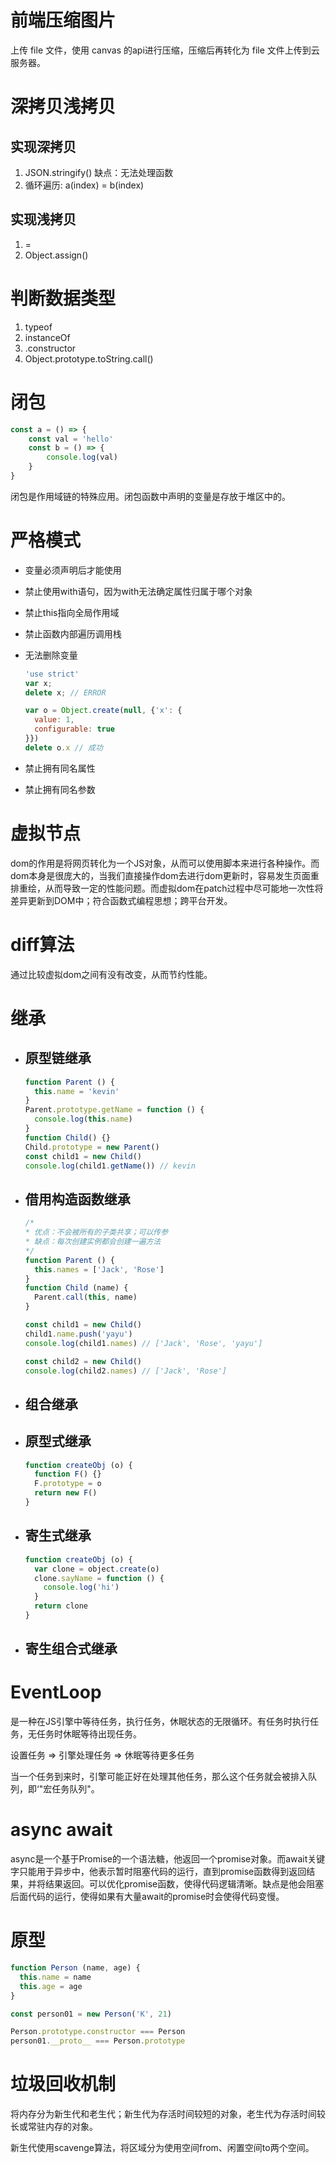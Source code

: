 # 前端压缩图片

上传 file 文件，使用 canvas 的api进行压缩，压缩后再转化为 file 文件上传到云服务器。

# 深拷贝浅拷贝

## 实现深拷贝

1. JSON.stringify() 缺点：无法处理函数
2. 循环遍历: a(index) = b(index) 

## 实现浅拷贝

1. =
2. Object.assign()

# 判断数据类型

1. typeof
2. instanceOf
3. .constructor
4. Object.prototype.toString.call()

# 闭包

```javascript
const a = () => {
	const val = 'hello'
	const b = () => {
		console.log(val)
	}
}
```

闭包是作用域链的特殊应用。闭包函数中声明的变量是存放于堆区中的。

# 严格模式

- 变量必须声明后才能使用

- 禁止使用with语句，因为with无法确定属性归属于哪个对象

- 禁止this指向全局作用域

- 禁止函数内部遍历调用栈

- 无法删除变量

  ```javascript
  'use strict'
  var x;
  delete x; // ERROR
  
  var o = Object.create(null, {'x': {
    value: 1,
    configurable: true
  }})
  delete o.x // 成功
  ```

- 禁止拥有同名属性
- 禁止拥有同名参数

# 虚拟节点

dom的作用是将网页转化为一个JS对象，从而可以使用脚本来进行各种操作。而dom本身是很庞大的，当我们直接操作dom去进行dom更新时，容易发生页面重排重绘，从而导致一定的性能问题。而虚拟dom在patch过程中尽可能地一次性将差异更新到DOM中；符合函数式编程思想；跨平台开发。

# diff算法

通过比较虚拟dom之间有没有改变，从而节约性能。

# 继承

- ## 原型链继承

  ```javascript
  function Parent () {
    this.name = 'kevin'
  }
  Parent.prototype.getName = function () {
    console.log(this.name)
  }
  function Child() {}
  Child.prototype = new Parent()
  const child1 = new Child()
  console.log(child1.getName()) // kevin
  ```

- ## 借用构造函数继承

  ```javascript
  /*
  * 优点：不会被所有的子类共享；可以传参
  * 缺点：每次创建实例都会创建一遍方法
  */
  function Parent () {
    this.names = ['Jack', 'Rose']
  }
  function Child (name) {
    Parent.call(this, name)
  }
  
  const child1 = new Child()
  child1.name.push('yayu')
  console.log(child1.names) // ['Jack', 'Rose', 'yayu']
  
  const child2 = new Child()
  console.log(child2.names) // ['Jack', 'Rose']
  ```

- ## 组合继承

- ## 原型式继承

  ```javascript
  function createObj (o) {
    function F() {}
    F.prototype = o
    return new F()
  }
  ```

- ## 寄生式继承

  ```javascript
  function createObj (o) {
    var clone = object.create(o)
    clone.sayName = function () {
      console.log('hi')
    }
    return clone
  }
  ```

- ## 寄生组合式继承

# EventLoop

是一种在JS引擎中等待任务，执行任务，休眠状态的无限循环。有任务时执行任务，无任务时休眠等待出现任务。

设置任务 => 引擎处理任务 => 休眠等待更多任务

当一个任务到来时，引擎可能正好在处理其他任务，那么这个任务就会被排入队列，即‘"宏任务队列"。

# async await

async是一个基于Promise的一个语法糖，他返回一个promise对象。而await关键字只能用于异步中，他表示暂时阻塞代码的运行，直到promise函数得到返回结果，并将结果返回。可以优化promise函数，使得代码逻辑清晰。缺点是他会阻塞后面代码的运行，使得如果有大量await的promise时会使得代码变慢。

# 原型

```javascript
function Person (name, age) {
  this.name = name
  this.age = age
}

const person01 = new Person('K', 21)

Person.prototype.constructor === Person
person01.__proto__ === Person.prototype
```

# 垃圾回收机制

将内存分为新生代和老生代；新生代为存活时间较短的对象，老生代为存活时间较长或常驻内存的对象。

新生代使用scavenge算法，将区域分为使用空间from、闲置空间to两个空间。

